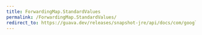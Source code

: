 ```yaml
---
title: ForwardingMap.StandardValues
permalink: /ForwardingMap.StandardValues/
redirect_to: https://guava.dev/releases/snapshot-jre/api/docs/com/google/common/collect/ForwardingMap.StandardValues.html
---
```

